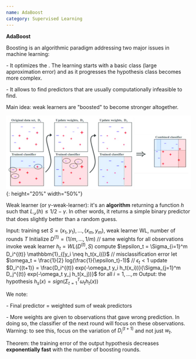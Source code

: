```yaml
---
name: AdaBoost
category: Supervised Learning
---
```


**AdaBoost**

Boosting is an algorithmic paradigm addressing two major issues in
machine learning:

\- It optimizes the . The learning starts with a basic class (large
approximation error) and as it progresses the hypothesis class becomes
more complex.

\- It allows to find predictors that are usually computationally
infeasible to find.

Main idea: weak learners are \"boosted\" to become stronger altogether.

![image](/assets/img/AdaBoost_Schema.png){: height="20%" width="50%"}

Weak learner (or $\gamma$-weak-learner): it's an **algorithm** returning
a function $h$ such that $L_{\mathcal{D}}(h) \leq 1/2 - \gamma$. In
other words, it returns a simple binary predictor that does slightly
better than a random guess.

Input: training set $S=(x_1,y_1),...,(x_m,y_m)$, weak learner WL, number
of rounds $T$ Initialize $D^{(1)} = (1/m,...,1/m)$ // same weights for
all observations invoke weak learner $h_t = WL(D^{(t)},S)$ compute
$\epsilon_t = \Sigma_{i=1}^m D_i^{(t)} \mathbbm{1}_{[y_i \neq h_t(x_i)]}$
// misclassification error let
$\omega_t = \frac{1}{2} log(\frac{1}{\epsilon_t}-1)$ // $\epsilon_t < 1$
update
$D_i^{(t+1)} = \frac{D_i^{(t)} exp(-\omega_t y_i h_t(x_i))}{\Sigma_{j=1}^m D_j^{(t)} exp(-\omega_t y_j h_t(x_j))}$
for all $i=1,...,m$ Output: the hypothesis
$h_s(x) = sign(\Sigma_{t=1}^T \omega_t h_t (x))$

We note:

\- Final predictor = weighted sum of weak predictors

\- More weights are given to observations that gave wrong prediction. In
doing so, the classifier of the next round will focus on these
observations. Warning: to see this, focus on the variation of
$D^{(t+1)}_i$ and not just $w_t$.

Theorem: the training error of the output hypothesis decreases
**exponentially fast** with the number of boosting rounds.
